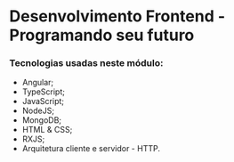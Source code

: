 # Desenvolvimento Frontend - Programando seu futuro

### Tecnologias usadas neste módulo:
  - Angular;
  - TypeScript;
  - JavaScript;
  - NodeJS;
  - MongoDB;
  - HTML & CSS;
  - RXJS;
  - Arquitetura cliente e servidor - HTTP.
